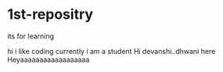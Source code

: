 # 1st-repositry
its for learning

hi i like coding
currently i am a student
Hi devanshi..dhwani here
Heyaaaaaaaaaaaaaaaaaa
